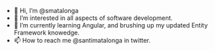 - 👋 Hi, I’m @smatalonga
- 👀 I’m interested in all aspects of software development.
- 🌱 I’m currently learning Angular, and brushing up my updated Entity Framework knowedge.
- 📫 How to reach me @santimatalonga in twitter.

